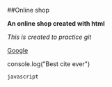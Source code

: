 ##Online shop

**An online shop created with html**

*This is created to practice git*

[Google](HTTP://google.com)

console.log("Best cite ever")

```javascript```
